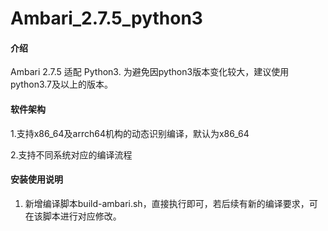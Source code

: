 ﻿# Ambari_2.7.5_python3



#### 介绍
Ambari 2.7.5 适配 Python3. 为避免因python3版本变化较大，建议使用python3.7及以上的版本。



#### 软件架构


1.支持x86_64及arrch64机构的动态识别编译，默认为x86_64



2.支持不同系统对应的编译流程



#### 安装使用说明



1. 新增编译脚本build-ambari.sh，直接执行即可，若后续有新的编译要求，可在该脚本进行对应修改。


